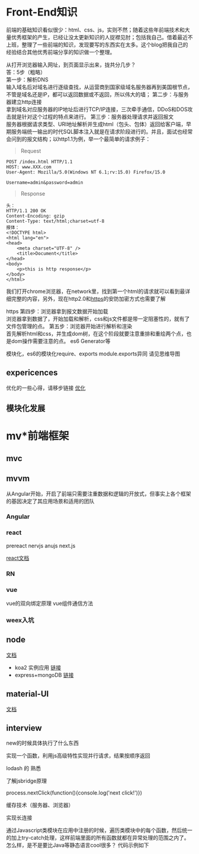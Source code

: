 # Front-End知识
前端的基础知识看似很少：html、css、js，实则不然；随着这些年前端技术和大量优秀框架的产生，已经让没太更新知识的人捉襟见肘；包括我自己。借着最近不上班，整理了一些前端的知识，发现要写的东西实在太多。这个blog把我自己的经验结合其他优秀前端分享的知识做一个整理。  

从打开浏览器输入网址，到页面显示出来，拢共分几步？  
答：5步（粗略）  
第一步：解析DNS  
输入域名后对域名进行逐级查找，从运营商到国家级域名服务器再到美国根节点，不管是域名还是IP，都可以返回数据或不返回，所以伟大的墙；
第二步：与服务器建立http连接  
拿到域名对应服务器的IP地址后进行TCP/IP连接，三次牵手通信，DDoS和DOS攻击就是针对这个过程的特点来进行。
第三步：服务器处理请求并返回报文  
服务器根据请求类型、URI地址解析并生成html（包头、包体）返回给客户端，早期服务端统一输出的时代SQL脚本注入就是在请求阶段进行的。并且，面试也经常会问到的报文结构；以http1.1为例，举一个最简单的请求例子：
> Request
```
POST /index.html HTTP/1.1
HOST: www.XXX.com
User-Agent: Mozilla/5.0(Windows NT 6.1;rv:15.0) Firefox/15.0

Username=admin&password=admin
```

> Response
```
头：
HTTP/1.1 200 OK
Content-Encoding: gzip
Content-Type: text/html;charset=utf-8
报体：
<!DOCTYPE html>
<html lang="en">
<head>
    <meta charset="UTF-8" />
    <title>Document</title>
</head>
<body>
    <p>this is http response</p>
</body>
</html>
```
我们打开chrome浏览器，在network里，找到第一个html的请求就可以看到最详细完整的内容，另外，现在http2.0和[https](https://github.com/camelwu/experience/blob/master/md/security.md)的安防加密方式也需要了解  

https
第四步：浏览器拿到报文数据开始加载  
浏览器拿到数据了，开始加载和解析，css和js文件都是带一定阻塞性的，就有了文件包管理的点。
第五步：浏览器开始进行解析和渲染  
首先解析html和css，并生成dom树，在这个阶段就要注意重排和重绘两个点，也是dom操作需要注意的点。
es6 Generator等

模块化，es6的模块化require、exports module.exports异同
请见思维导图

## expericences
优化的一些心得，请移步链接 [优化](https://github.com/camelwu/experience/blob/master/md/optimize.md) 
## 模块化发展

# mv*前端框架
## mvc
## mvvm
从Angular开始，开启了前端只需要注重数据和逻辑的开放式，但事实上各个框架的基因决定了其应用场景和适用的团队
### Angular

### react 
prereact
nervjs
anujs
next.js

[react文档](https://doc.react-china.org/docs/refs-and-the-dom.html)
### RN

### vue
vue的双向绑定原理
vue组件通信方法
### weex入坑


## node
[文档](http://javascript.ruanyifeng.com/nodejs/process.html)
+ koa2 实例应用
[链接](http://github.com/camelwu/gome_trade)
+ express+mongoDB
[链接](http://github.com/camelwu/nem)
## material-UI
[文档](https://material-ui.com/getting-started/example-projects/)

## interview





new的时候具体执行了什么东西

实现一个函数，利用js高级特性实现并行请求，结果按顺序返回

lodash 的 熟悉



了解jsbridge原理



process.nextClick(function(){console.log('next click!')})


缓存技术（服务器、浏览器）

实现长连接

通过Javascript类模块在应用中注册的时候，遍历类模块中的每个函数，然后统一的加上try-catch处理，这样前端里面的所有函数就都在异常处理的范围之内了。怎么样，是不是要比Java等静态语言cool很多？ 代码示例如下